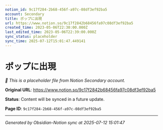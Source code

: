 ```yaml
---
notion_id: 9c17f284-2b68-456f-a97c-08df3ef92ba5
account: Secondary
title: ポップに出現
url: https://www.notion.so/9c17f2842b68456fa97c08df3ef92ba5
created_time: 2023-05-06T22:30:00.000Z
last_edited_time: 2023-05-06T22:39:00.000Z
sync_status: placeholder
sync_time: 2025-07-12T15:01:47.449141
---
```


# ポップに出現

*🔄 This is a placeholder file from Notion Secondary account.*

**Original URL**: https://www.notion.so/9c17f2842b68456fa97c08df3ef92ba5

**Status**: Content will be synced in a future update.

**Page ID**: `9c17f284-2b68-456f-a97c-08df3ef92ba5`

---

*Generated by Obsidian-Notion sync at 2025-07-12 15:01:47*
